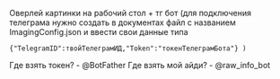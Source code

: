 Оверлей картинки на рабочий стол + тг бот (для подключения телеграма нужно создать в документах файл с названием ImagingConfig.json и ввести свои данные типа 
```
{"TelegramID":твойТелеграмИД,"Token":"токенТелеграмБота"} )
```

Где взять токен? - @BotFather
Где взять мой айди? - @raw_info_bot
